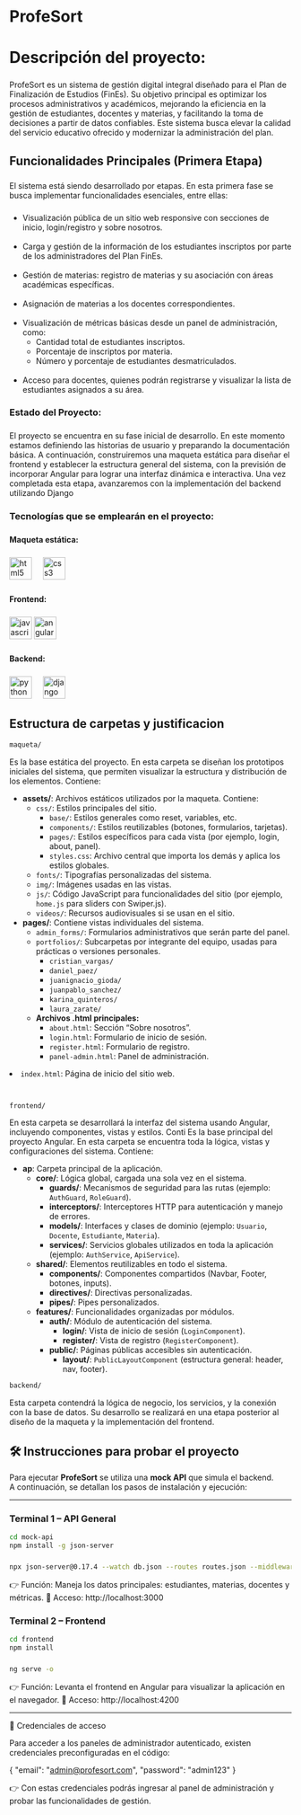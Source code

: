 ﻿# ProfeSort
<h1 align="left">Descripción del proyecto:</h1>

###

<p align="left">ProfeSort es un sistema de gestión digital integral diseñado para el Plan de Finalización de Estudios (FinEs). Su objetivo principal es optimizar los procesos administrativos y académicos, mejorando la eficiencia en la gestión de estudiantes, docentes y materias, y facilitando la toma de decisiones a partir de datos confiables. Este sistema busca elevar la calidad del servicio educativo ofrecido y modernizar la administración del plan.</p>

###

<h2 align="left">Funcionalidades Principales (Primera Etapa)</h2>

###

<p align="left">El sistema está siendo desarrollado por etapas. En esta primera fase se busca implementar funcionalidades esenciales, entre ellas:</p>

###

<ul align="left">
  <li>Visualización pública de un sitio web responsive con secciones de inicio, login/registro y sobre nosotros.</li><br>
  <li>Carga y gestión de la información de los estudiantes inscriptos por parte de los administradores del Plan FinEs.</li><br>
  <li>Gestión de materias: registro de materias y su asociación con áreas académicas específicas.</li><br>
  <li>Asignación de materias a los docentes correspondientes.</li><br>
  <li>Visualización de métricas básicas desde un panel de administración, como:
    <ul>
      <li>Cantidad total de estudiantes inscriptos.</li>
      <li>Porcentaje de inscriptos por materia.</li>
      <li>Número y porcentaje de estudiantes desmatriculados.</li>
    </ul>
  </li><br>
  <li>Acceso para docentes, quienes podrán registrarse y visualizar la lista de estudiantes asignados a su área.</li>
</ul>

###

<h3 align="left">Estado del Proyecto:</h3>

###

<p align="left">El proyecto se encuentra en su fase inicial de desarrollo. En este momento estamos definiendo las historias de usuario y preparando la documentación básica. A continuación, construiremos una maqueta estática para diseñar el frontend y establecer la estructura general del sistema, con la previsión de incorporar Angular para lograr una interfaz dinámica e interactiva. Una vez completada esta etapa, avanzaremos con la implementación del backend utilizando Django</p>

###

###

<h3 align="left">Tecnologías que se emplearán en el proyecto:</h3>

###

<h4 align="left">Maqueta estática:</h4>

###

<div align="left">
  <img src="https://cdn.jsdelivr.net/gh/devicons/devicon/icons/html5/html5-original.svg" height="40" alt="html5 logo"  />
  <img width="12" />
  <img src="https://cdn.jsdelivr.net/gh/devicons/devicon/icons/css3/css3-original.svg" height="40" alt="css3 logo"  />
</div>

###

<h4 align="left">Frontend:</h4>

###

<div align="left">
  <img src="https://cdn.jsdelivr.net/gh/devicons/devicon/icons/javascript/javascript-original.svg" height="40" alt="javascript logo"/>
  <img src="https://cdn.jsdelivr.net/gh/devicons/devicon/icons/angularjs/angularjs-original.svg" height="40" alt="angularjs logo"  />
</div>

###

<h4 align="left">Backend:</h4>

###

<div align="left">
  <img src="https://cdn.jsdelivr.net/gh/devicons/devicon/icons/python/python-original.svg" height="40" alt="python logo"  />
  <img width="12" />
  <img src="https://cdn.jsdelivr.net/gh/devicons/devicon/icons/django/django-plain.svg" height="40" alt="django logo"  />
</div>

###


###

<h2 align="left">Estructura de carpetas y justificacion</h2>

````bash
maqueta/
````
<p>

<p>Es la base estática del proyecto. En esta carpeta se diseñan los prototipos iniciales del sistema, que permiten visualizar la estructura y distribución de los elementos. Contiene:<ul> <li><b>assets/</b>: Archivos estáticos utilizados por la maqueta. Contiene: <ul> <li><code>css/</code>: Estilos principales del sitio. <ul> <li><code>base/</code>: Estilos generales como reset, variables, etc.</li> <li><code>components/</code>: Estilos reutilizables (botones, formularios, tarjetas).</li> <li><code>pages/</code>: Estilos específicos para cada vista (por ejemplo, login, about, panel).</li> <li><code>styles.css</code>: Archivo central que importa los demás y aplica los estilos globales.</li> </ul> </li> <li><code>fonts/</code>: Tipografías personalizadas del sistema.</li> <li><code>img/</code>: Imágenes usadas en las vistas.</li> <li><code>js/</code>: Código JavaScript para funcionalidades del sitio (por ejemplo, <code>home.js</code> para sliders con Swiper.js).</li> <li><code>videos/</code>: Recursos audiovisuales si se usan en el sitio.</li> </ul> </li> <li><b>pages/</b>: Contiene vistas individuales del sistema. <ul> <li><code>admin_forms/</code>: Formularios administrativos que serán parte del panel.</li> <li><code>portfolios/</code>: Subcarpetas por integrante del equipo, usadas para prácticas o versiones personales. <ul> <li><code>cristian_vargas/</code></li> <li><code>daniel_paez/</code></li> <li><code>juanignacio_gioda/</code></li> <li><code>juanpablo_sanchez/</code></li> <li><code>karina_quinteros/</code></li> <li><code>laura_zarate/</code></li> </ul> </li> <li><b>Archivos .html principales:</b> <ul> <li><code>about.html</code>: Sección “Sobre nosotros”.</li> <li><code>login.html</code>: Formulario de inicio de sesión.</li> <li><code>register.html</code>: Formulario de registro.</li> <li><code>panel-admin.html</code>: Panel de administración.</li> </ul> </li> </ul> </li> </ul>
<li><code>index.html</code>: Página de inicio del sitio web.</li> 

````bash


frontend/
````

<p> En esta carpeta se desarrollará la interfaz del sistema usando Angular, incluyendo componentes, vistas y estilos. Conti
Es la base principal del proyecto Angular. En esta carpeta se encuentra toda la lógica, vistas y configuraciones del sistema. Contiene:

- **ap**: Carpeta principal de la aplicación.
  - **core/**: Lógica global, cargada una sola vez en el sistema.
    - **guards/**: Mecanismos de seguridad para las rutas (ejemplo: `AuthGuard`, `RoleGuard`).
    - **interceptors/**: Interceptores HTTP para autenticación y manejo de errores.
    - **models/**: Interfaces y clases de dominio (ejemplo: `Usuario`, `Docente`, `Estudiante`, `Materia`).
    - **services/**: Servicios globales utilizados en toda la aplicación (ejemplo: `AuthService`, `ApiService`).
  - **shared/**: Elementos reutilizables en todo el sistema.
    - **components/**: Componentes compartidos (Navbar, Footer, botones, inputs).
    - **directives/**: Directivas personalizadas.
    - **pipes/**: Pipes personalizados.
  - **features/**: Funcionalidades organizadas por módulos.
    - **auth/**: Módulo de autenticación del sistema.
      - **login/**: Vista de inicio de sesión (`LoginComponent`).
      - **register/**: Vista de registro (`RegisterComponent`).
    - **public/**: Páginas públicas accesibles sin autenticación.
      - **layout/**: `PublicLayoutComponent` (estructura general: header, nav, footer).




````bash
backend/
````
<p> Esta carpeta contendrá la lógica de negocio, los servicios, y la conexión con la base de datos. Su desarrollo se realizará en una etapa posterior al diseño de la maqueta y la implementación del frontend. </p>

###

###

## 🛠️ Instrucciones para probar el proyecto

Para ejecutar **ProfeSort** se utiliza una **mock API** que simula el backend.  
A continuación, se detallan los pasos de instalación y ejecución:

---

### Terminal 1 – API General

```bash
cd mock-api
npm install -g json-server
```
###
```bash
npx json-server@0.17.4 --watch db.json --routes routes.json --middlewares middleware.js --port 3000
```
👉 Función: Maneja los datos principales: estudiantes, materias, docentes y métricas.
🔗 Acceso: http://localhost:3000

### Terminal 2 – Frontend

```bash
cd frontend
npm install
```
###
```bash
ng serve -o
```
👉 Función: Levanta el frontend en Angular para visualizar la aplicación en el navegador.
🔗 Acceso: http://localhost:4200



-------------------
🔑 Credenciales de acceso

Para acceder a los paneles de administrador autenticado, existen credenciales preconfiguradas en el código:

{
  "email": "admin@profesort.com",
  "password": "admin123"
}


👉 Con estas credenciales podrás ingresar al panel de administración y probar las funcionalidades de gestión.



